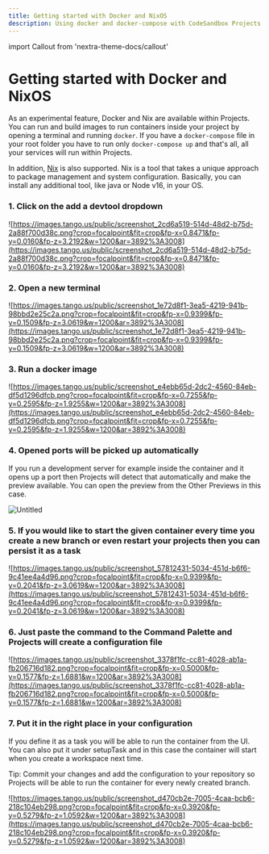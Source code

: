 ```yaml
---
title: Getting started with Docker and NixOS
description: Using docker and docker-compose with CodeSandbox Projects
---
```


import Callout from 'nextra-theme-docs/callout'

# Getting started with Docker and NixOS

As an experimental feature, Docker and Nix are available within Projects. You can run and build images to run containers inside your project by opening a terminal and running `docker`. If you have a `docker-compose` file in your root folder you have to run only `docker-compose up` and that's all, all your services will run within Projects.

In addition, [Nix](https://nixos.org/) is also supported. Nix is a tool that takes a unique approach to package management and system configuration. Basically, you can install any additional tool, like java or Node v16, in your OS.

### 1. Click on the add a devtool dropdown

![https://images.tango.us/public/screenshot_2cd6a519-514d-48d2-b75d-2a88f700d38c.png?crop=focalpoint&fit=crop&fp-x=0.8471&fp-y=0.0160&fp-z=3.2192&w=1200&ar=3892%3A3008](https://images.tango.us/public/screenshot_2cd6a519-514d-48d2-b75d-2a88f700d38c.png?crop=focalpoint&fit=crop&fp-x=0.8471&fp-y=0.0160&fp-z=3.2192&w=1200&ar=3892%3A3008)

### 2. Open a new terminal

![https://images.tango.us/public/screenshot_1e72d8f1-3ea5-4219-941b-98bbd2e25c2a.png?crop=focalpoint&fit=crop&fp-x=0.9399&fp-y=0.1509&fp-z=3.0619&w=1200&ar=3892%3A3008](https://images.tango.us/public/screenshot_1e72d8f1-3ea5-4219-941b-98bbd2e25c2a.png?crop=focalpoint&fit=crop&fp-x=0.9399&fp-y=0.1509&fp-z=3.0619&w=1200&ar=3892%3A3008)

### 3. Run a docker image

![https://images.tango.us/public/screenshot_e4ebb65d-2dc2-4560-84eb-df5d1296dfcb.png?crop=focalpoint&fit=crop&fp-x=0.7255&fp-y=0.2595&fp-z=1.9255&w=1200&ar=3892%3A3008](https://images.tango.us/public/screenshot_e4ebb65d-2dc2-4560-84eb-df5d1296dfcb.png?crop=focalpoint&fit=crop&fp-x=0.7255&fp-y=0.2595&fp-z=1.9255&w=1200&ar=3892%3A3008)

### 4. Opened ports will be picked up automatically

If you run a development server for example inside the container and it opens up a port then Projects will detect that automatically and make the preview available. You can open the preview from the Other Previews in this case.

![Untitled](https://s3-us-west-2.amazonaws.com/secure.notion-static.com/3a225439-9c75-4f67-a1f6-5946a097e3d8/Untitled.png)

### 5. If you would like to start the given container every time you create a new branch or even restart your projects then you can persist it as a task

![https://images.tango.us/public/screenshot_57812431-5034-451d-b6f6-9c41ee4a4d96.png?crop=focalpoint&fit=crop&fp-x=0.9399&fp-y=0.2041&fp-z=3.0619&w=1200&ar=3892%3A3008](https://images.tango.us/public/screenshot_57812431-5034-451d-b6f6-9c41ee4a4d96.png?crop=focalpoint&fit=crop&fp-x=0.9399&fp-y=0.2041&fp-z=3.0619&w=1200&ar=3892%3A3008)

### 6. Just paste the command to the Command Palette and Projects will create a configuration file

![https://images.tango.us/public/screenshot_3378f1fc-cc81-4028-ab1a-fb206716d182.png?crop=focalpoint&fit=crop&fp-x=0.5000&fp-y=0.1577&fp-z=1.6881&w=1200&ar=3892%3A3008](https://images.tango.us/public/screenshot_3378f1fc-cc81-4028-ab1a-fb206716d182.png?crop=focalpoint&fit=crop&fp-x=0.5000&fp-y=0.1577&fp-z=1.6881&w=1200&ar=3892%3A3008)

### 7. Put it in the right place in your configuration

If you define it as a task you will be able to run the container from the UI. You can also put it under setupTask and in this case the container will start when you create a workspace next time.

<Callout emoji="⭑">
Tip: Commit your changes and add the configuration to your repository so Projects will be able to run the container for every newly created branch.
</Callout>

![https://images.tango.us/public/screenshot_d470cb2e-7005-4caa-bcb6-218c104eb298.png?crop=focalpoint&fit=crop&fp-x=0.3920&fp-y=0.5279&fp-z=1.0592&w=1200&ar=3892%3A3008](https://images.tango.us/public/screenshot_d470cb2e-7005-4caa-bcb6-218c104eb298.png?crop=focalpoint&fit=crop&fp-x=0.3920&fp-y=0.5279&fp-z=1.0592&w=1200&ar=3892%3A3008)
